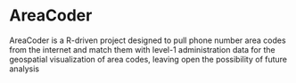 # AreaCoder
AreaCoder is a R-driven project designed to pull phone number area codes from the internet and match them with level-1 administration data for the geospatial visualization of area codes, leaving open the possibility of future analysis
